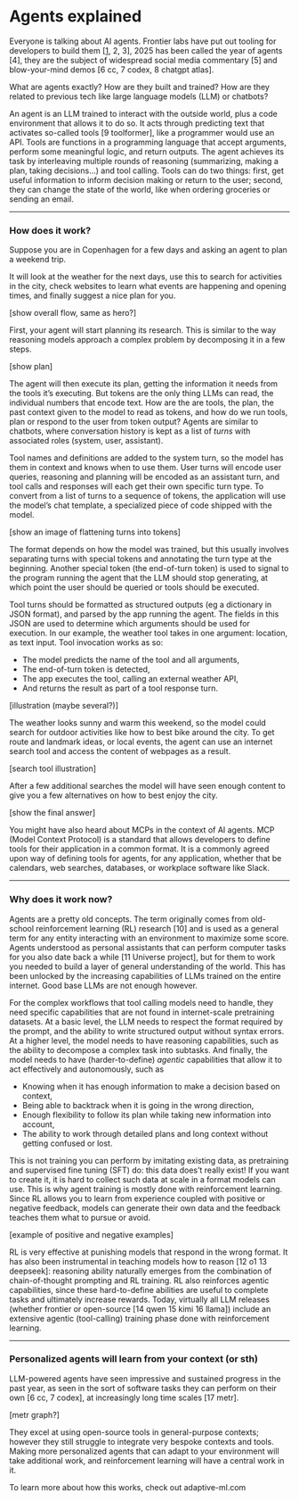 # Agents explained

Everyone is talking about AI agents. Frontier labs have put out tooling for developers to build them [[1](https://openai.com/index/new-tools-for-building-agents/), 2, 3], 2025 has been called the year of agents [4], they are the subject of widespread social media commentary [5] and blow-your-mind demos [6 cc, 7 codex, 8 chatgpt atlas].

What are agents exactly? How are they built and trained? How are they related to previous tech like large language models (LLM) or chatbots?

An agent is an LLM trained to interact with the outside world, plus a code environment that allows it to do so. It acts through predicting text that activates so-called tools [9 toolformer], like a programmer would use an API. Tools are functions in a programming language that accept arguments, perform some meaningful logic, and return outputs. The agent achieves its task by interleaving multiple rounds of reasoning (summarizing, making a plan, taking decisions…) and tool calling. Tools can do two things: first, get useful information to inform decision making or return to the user; second, they can change the state of the world, like when ordering groceries or sending an email.

<script src="https://cdn.jsdelivr.net/gh/adaptive-ml/blog-components/components/agent-viz.js"></script>
<agent-workflow></agent-workflow>

---

### How does it work?

Suppose you are in Copenhagen for a few days and asking an agent to plan a weekend trip.

It will look at the weather for the next days, use this to search for activities in the city, check websites to learn what events are happening and opening times, and finally suggest a nice plan for you.

[show overall flow, same as hero?]

First, your agent will start planning its research. This is similar to the way reasoning models approach a complex problem by decomposing it in a few steps.

[show plan]

The agent will then execute its plan, getting the information it needs from the tools it’s executing. But tokens are the only thing LLMs can read, the individual numbers that encode text. How are the are tools, the plan, the past context given to the model to read as tokens, and how do we run tools, plan or respond to the user from token output? Agents are similar to chatbots, where conversation history is kept as a list of *turns* with associated roles (system, user, assistant).

Tool names and definitions are added to the system turn, so the model has them in context and knows when to use them. User turns will encode user queries, reasoning and planning will be encoded as an assistant turn, and tool calls and responses will each get their own specific turn type. To convert from a list of turns to a sequence of tokens, the application will use the model’s chat template, a specialized piece of code shipped with the model.

[show an image of flattening turns into tokens]

The format depends on how the model was trained, but this usually involves separating turns with special tokens and annotating the turn type at the beginning. Another special token (the end-of-turn token) is used to signal to the program running the agent that the LLM should stop generating, at which point the user should be queried or tools should be executed. 

Tool turns should be formatted as structured outputs (eg a dictionary in JSON format), and parsed by the app running the agent. The fields in this JSON are used to determine which arguments should be used for execution. In our example, the weather tool takes in one argument:  location, as text input. Tool invocation works as so:

- The model predicts the name of the tool and all arguments,
- The end-of-turn token is detected,
- The app executes the tool, calling an external weather API,
- And returns the result as part of a tool response turn.

[illustration (maybe several?)]

The weather looks sunny and warm this weekend, so the model could search for outdoor activities like how to best bike around the city. To get route and landmark ideas, or local events, the agent can use an internet search tool and access the content of webpages as a result.

[search tool illustration]

After a few additional searches the model will have seen enough content to give you a few alternatives on how to best enjoy the city.

[show the final answer]

You might have also heard about MCPs in the context of AI agents. MCP (Model Context Protocol) is a standard that allows developers to define tools for their application in a common format. It is a commonly agreed upon way of defining tools for agents, for any application, whether that be calendars, web searches, databases, or workplace software like Slack.

---

### Why does it work now?

Agents are a pretty old concepts. The term originally comes from old-school reinforcement learning (RL) research [10] and is used as a general term for any entity interacting with an environment to maximize some score. Agents understood as personal assistants that can perform computer tasks for you also date back a while [11 Universe project], but for them to work you needed to build a layer of general understanding of the world. This has been unlocked by the increasing capabilities of LLMs trained on the entire internet. Good base LLMs are not enough however.

For the complex workflows that tool calling models need to handle, they need specific capabilities that are not found in internet-scale pretraining datasets. At a basic level, the LLM needs to respect the format required by the prompt, and the ability to write structured output without syntax errors. At a higher level, the model needs to have reasoning capabilities, such as the ability to decompose a complex task into subtasks. And finally, the model needs to have (harder-to-define) *agentic* capabilities that allow it to act effectively and autonomously, such as

- Knowing when it has enough information to make a decision based on context,
- Being able to backtrack when it is going in the wrong direction,
- Enough flexibility to follow its plan while taking new information into account,
- The ability to work through detailed plans and long context without getting confused or lost.

This is not training you can perform by imitating existing data, as pretraining and supervised fine tuning (SFT) do:  this data does’t really exist! If you want to create it, it is hard to collect such data at scale in a format models can use. This is why agent training is mostly done with reinforcement learning. Since RL allows you to learn from experience coupled with positive or negative feedback, models can generate their own data and the feedback teaches them what to pursue or avoid.

[example of positive and negative examples]

RL is very effective at punishing models that respond in the wrong format. It has also been instrumental in teaching models how to reason [12 o1 13 deepseek]: reasoning ability naturally emerges from the combination of chain-of-thought prompting and RL training. RL also reinforces agentic capabilities, since these hard-to-define abilities are useful to complete tasks and ultimately increase rewards. Today, virtually all LLM releases (whether frontier or open-source [14 qwen 15 kimi 16 llama]) include an extensive agentic (tool-calling) training phase done with reinforcement learning.

---

### Personalized agents will learn from your context (or sth)

LLM-powered agents have seen impressive and sustained progress in the past year, as seen in the sort of software tasks they can perform on their own [6 cc, 7 codex], at increasingly long time scales [17 metr]. 

[metr graph?]

They excel at using open-source tools in general-purpose contexts; however they still struggle to integrate very bespoke contexts and tools. Making more personalized agents that can adapt to your environment will take additional work, and reinforcement learning will have a central work in it.

To learn more about how this works, check out adaptive-ml.com